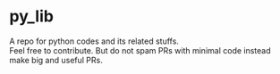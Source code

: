 # py_lib
A repo for python codes and its related stuffs.<br>
Feel free to contribute.
But do not spam PRs with minimal code instead make big and useful PRs.
